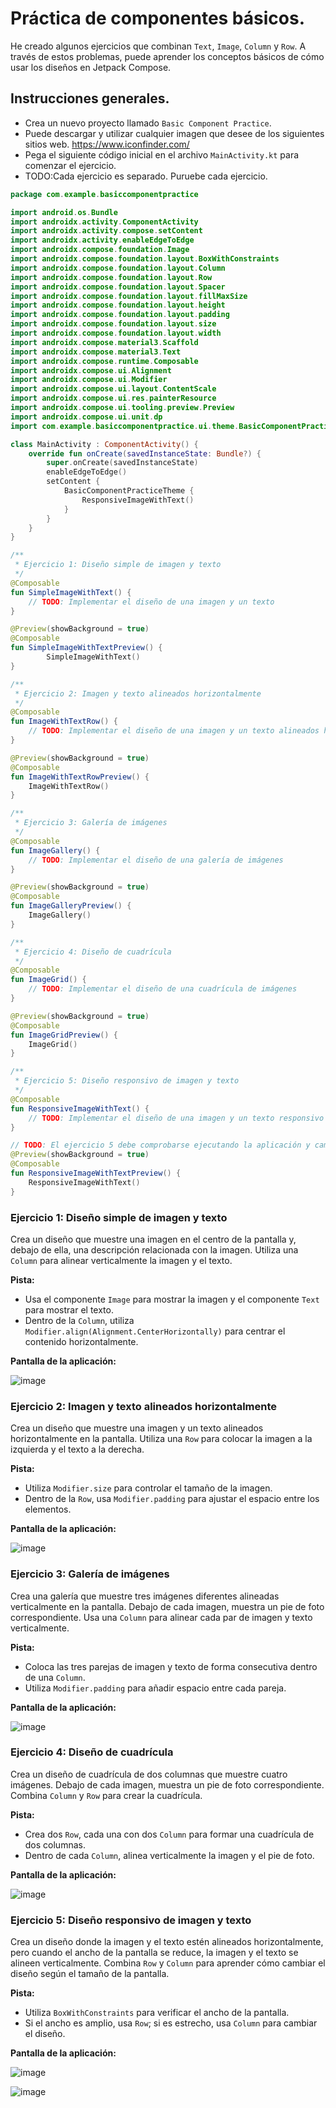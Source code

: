 # Práctica de componentes básicos.

He creado algunos ejercicios que combinan `Text`, `Image`, `Column` y `Row`. A través de estos problemas, puede aprender los conceptos básicos de cómo usar los diseños en Jetpack Compose.

## Instrucciones generales.

* Crea un nuevo proyecto llamado `Basic Component Practice`.
* Puede descargar y utilizar cualquier imagen que desee de los siguientes sitios web.
  https://www.iconfinder.com/
* Pega el siguiente código inicial en el archivo `MainActivity.kt` para comenzar el ejercicio.
* TODO:Cada ejercicio es separado. Puruebe cada ejercicio.
```kotlin
package com.example.basiccomponentpractice

import android.os.Bundle
import androidx.activity.ComponentActivity
import androidx.activity.compose.setContent
import androidx.activity.enableEdgeToEdge
import androidx.compose.foundation.Image
import androidx.compose.foundation.layout.BoxWithConstraints
import androidx.compose.foundation.layout.Column
import androidx.compose.foundation.layout.Row
import androidx.compose.foundation.layout.Spacer
import androidx.compose.foundation.layout.fillMaxSize
import androidx.compose.foundation.layout.height
import androidx.compose.foundation.layout.padding
import androidx.compose.foundation.layout.size
import androidx.compose.foundation.layout.width
import androidx.compose.material3.Scaffold
import androidx.compose.material3.Text
import androidx.compose.runtime.Composable
import androidx.compose.ui.Alignment
import androidx.compose.ui.Modifier
import androidx.compose.ui.layout.ContentScale
import androidx.compose.ui.res.painterResource
import androidx.compose.ui.tooling.preview.Preview
import androidx.compose.ui.unit.dp
import com.example.basiccomponentpractice.ui.theme.BasicComponentPracticeTheme

class MainActivity : ComponentActivity() {
    override fun onCreate(savedInstanceState: Bundle?) {
        super.onCreate(savedInstanceState)
        enableEdgeToEdge()
        setContent {
            BasicComponentPracticeTheme {
                ResponsiveImageWithText()
            }
        }
    }
}

/**
 * Ejercicio 1: Diseño simple de imagen y texto
 */
@Composable
fun SimpleImageWithText() {
    // TODO: Implementar el diseño de una imagen y un texto
}

@Preview(showBackground = true)
@Composable
fun SimpleImageWithTextPreview() {
        SimpleImageWithText()
}

/**
 * Ejercicio 2: Imagen y texto alineados horizontalmente
 */
@Composable
fun ImageWithTextRow() {
    // TODO: Implementar el diseño de una imagen y un texto alineados horizontalmente
}

@Preview(showBackground = true)
@Composable
fun ImageWithTextRowPreview() {
    ImageWithTextRow()
}

/**
 * Ejercicio 3: Galería de imágenes
 */
@Composable
fun ImageGallery() {
    // TODO: Implementar el diseño de una galería de imágenes
}

@Preview(showBackground = true)
@Composable
fun ImageGalleryPreview() {
    ImageGallery()
}

/**
 * Ejercicio 4: Diseño de cuadrícula
 */
@Composable
fun ImageGrid() {
    // TODO: Implementar el diseño de una cuadrícula de imágenes
}

@Preview(showBackground = true)
@Composable
fun ImageGridPreview() {
    ImageGrid()
}

/**
 * Ejercicio 5: Diseño responsivo de imagen y texto
 */
@Composable
fun ResponsiveImageWithText() {
    // TODO: Implementar el diseño de una imagen y un texto responsivo
}

// TODO: El ejercicio 5 debe comprobarse ejecutando la aplicación y cambiando la orientación de la pantalla.
@Preview(showBackground = true)
@Composable
fun ResponsiveImageWithTextPreview() {
    ResponsiveImageWithText()
}
```

### Ejercicio 1: Diseño simple de imagen y texto

Crea un diseño que muestre una imagen en el centro de la pantalla y, debajo de ella, una descripción relacionada con la imagen. Utiliza una `Column` para alinear verticalmente la imagen y el texto.

**Pista:**
- Usa el componente `Image` para mostrar la imagen y el componente `Text` para mostrar el texto.
- Dentro de la `Column`, utiliza `Modifier.align(Alignment.CenterHorizontally)` para centrar el contenido horizontalmente.

**Pantalla de la aplicación:**

![image](https://github.com/user-attachments/assets/8cdfdfcd-405c-4dd8-b3b8-5594f4e4fac3)

### Ejercicio 2: Imagen y texto alineados horizontalmente

Crea un diseño que muestre una imagen y un texto alineados horizontalmente en la pantalla. Utiliza una `Row` para colocar la imagen a la izquierda y el texto a la derecha.

**Pista:**
- Utiliza `Modifier.size` para controlar el tamaño de la imagen.
- Dentro de la `Row`, usa `Modifier.padding` para ajustar el espacio entre los elementos.

**Pantalla de la aplicación:**

![image](https://github.com/user-attachments/assets/818b6f65-4460-440d-9935-e998df7d1175)

### Ejercicio 3: Galería de imágenes

Crea una galería que muestre tres imágenes diferentes alineadas verticalmente en la pantalla. Debajo de cada imagen, muestra un pie de foto correspondiente. Usa una `Column` para alinear cada par de imagen y texto verticalmente.

**Pista:**
- Coloca las tres parejas de imagen y texto de forma consecutiva dentro de una `Column`.
- Utiliza `Modifier.padding` para añadir espacio entre cada pareja.

**Pantalla de la aplicación:**

![image](https://github.com/user-attachments/assets/cfeadb9b-6e65-4c79-a196-9917f42ccef5)

### Ejercicio 4: Diseño de cuadrícula

Crea un diseño de cuadrícula de dos columnas que muestre cuatro imágenes. Debajo de cada imagen, muestra un pie de foto correspondiente. Combina `Column` y `Row` para crear la cuadrícula.

**Pista:**
- Crea dos `Row`, cada una con dos `Column` para formar una cuadrícula de dos columnas.
- Dentro de cada `Column`, alinea verticalmente la imagen y el pie de foto.

**Pantalla de la aplicación:**

![image](https://github.com/user-attachments/assets/cd85d419-4ed3-459b-a298-12accdc09a19)

### Ejercicio 5: Diseño responsivo de imagen y texto

Crea un diseño donde la imagen y el texto estén alineados horizontalmente, pero cuando el ancho de la pantalla se reduce, la imagen y el texto se alineen verticalmente. Combina `Row` y `Column` para aprender cómo cambiar el diseño según el tamaño de la pantalla.

**Pista:**
- Utiliza `BoxWithConstraints` para verificar el ancho de la pantalla.
- Si el ancho es amplio, usa `Row`; si es estrecho, usa `Column` para cambiar el diseño.

**Pantalla de la aplicación:**

![image](https://github.com/user-attachments/assets/d9141a4a-f598-4b1e-8983-eab438801ca4)

![image](https://github.com/user-attachments/assets/2a8a2179-151c-4d31-a8cd-f8c866717db9)
